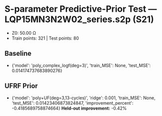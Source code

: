 # S-parameter Predictive-Prior Test — LQP15MN3N2W02_series.s2p (S21)
- Z0: 50.00 Ω
- Train points: 321  |  Test points: 80

## Baseline
- {'model': 'poly_complex_logf(deg=3)', 'train_MSE': None, 'test_MSE': 0.014174737683890276}

## UFRF Prior
- {'model': 'poly+UF(deg=3,13-cycles)', 'ridge': 0.001, 'train_MSE': None, 'test_MSE': 0.01423406873824847, 'improvement_percent': -0.4185689758874664}
**Held-out improvement:** -0.42%